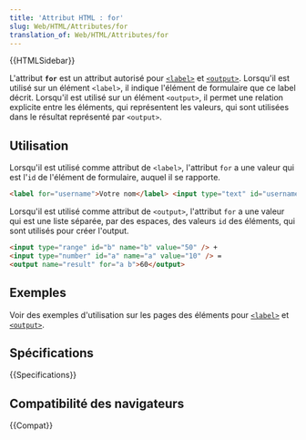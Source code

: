 ```yaml
---
title: 'Attribut HTML : for'
slug: Web/HTML/Attributes/for
translation_of: Web/HTML/Attributes/for
---
```


{{HTMLSidebar}}

L'attribut **`for`** est un attribut autorisé pour [`<label>`](/fr/docs/Web/HTML/Element/label) et [`<output>`](/fr/docs/Web/HTML/Element/output). Lorsqu'il est utilisé sur un élément `<label>`, il indique l'élément de formulaire que ce label décrit. Lorsqu'il est utilisé sur un élément `<output>`, il permet une relation explicite entre les éléments, qui représentent les valeurs, qui sont utilisées dans le résultat représenté par `<output>`.

## Utilisation

Lorsqu'il est utilisé comme attribut de `<label>`, l'attribut `for` a une valeur qui est l'`id` de l'élément de formulaire, auquel il se rapporte.

```html
<label for="username">Votre nom</label> <input type="text" id="username" />
```

Lorsqu'il est utilisé comme attribut de `<output>`, l'attribut `for` a une valeur qui est une liste séparée, par des espaces, des valeurs `id` des éléments, qui sont utilisés pour créer l'output.

```html
<input type="range" id="b" name="b" value="50" /> +
<input type="number" id="a" name="a" value="10" /> =
<output name="result" for="a b">60</output>
```

## Exemples

Voir des exemples d'utilisation sur les pages des éléments pour [`<label>`](/fr/docs/Web/HTML/Element/label) et [`<output>`](/fr/docs/Web/HTML/Element/output).

## Spécifications

{{Specifications}}

## Compatibilité des navigateurs

{{Compat}}
